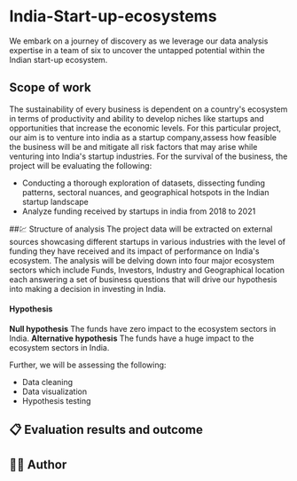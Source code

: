 # India-Start-up-ecosystems
We embark on a journey of discovery as we leverage our data analysis expertise in a team of six to uncover the untapped potential within the Indian start-up ecosystem.

## Scope of work 
The sustainability of every business is dependent on a country's ecosystem in terms of productivity and ability to develop niches like startups and opportunities that increase the economic levels. For this particular project, our aim is to venture into india as a startup company,assess how feasible the business will be and mitigate all risk factors that may arise while venturing into India's startup industries. For the survival of the business, the project will be evaluating the following: 
- Conducting a thorough exploration of datasets, dissecting funding patterns, sectoral nuances, and geographical hotspots in the Indian startup landscape
- Analyze funding received by startups in india from 2018 to 2021

##💹 Structure of analysis 
The project data will be extracted on external sources showcasing different startups in various industries with the level of funding they have received and its impact of performance on India's ecosystem. The analysis will be delving down into four major ecosystem sectors which include Funds, Investors, Industry and Geographical location each answering a set of business questions that will drive our hypothesis into making a decision in investing in India.  
#### Hypothesis 
**Null hypothesis** 
The funds have zero impact to the ecosystem sectors in India.
**Alternative hypothesis** 
The funds have a huge impact to the ecosystem sectors in India.

Further, we will be assessing the following:
- Data cleaning
- Data visualization
- Hypothesis testing 

## 📋 Evaluation results and outcome


## 🦹‍♀️ Author 
